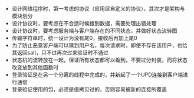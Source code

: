 ﻿
- 设计网络程序时，第一考虑的协议（应用层自定义的协议），其次才是架构与模块划分
- 设计协议时，要考虑在不合适时候接到数据，需要处理出错处理
- 设计协议时，要考虑服务端与客户端存在的不同状态，并做好状态流转图
- 传输字符串时，统一设计为没有尾0，接收后再加上尾0
- 为了防止恶意客户端可以猜到用户名，每次请求时，即使不存在该用户，也给其返回salt，只不过再次过来验证时不通过
- 状态机的流转放在一起，保证所有状态都可以看到，不要过分封装，而将状态改变放到其他函数时
- 登录验证是在另一个分离的线程中完成的，并新起了一个UPD连接到客户端进行通信
- 登录验证使用的包，必须是值拷贝过的，否则容易被新的连接所覆盖







<!--
38
300
43.65
31.92
5
280
1200
265
4200
42
1126
720
 -->
